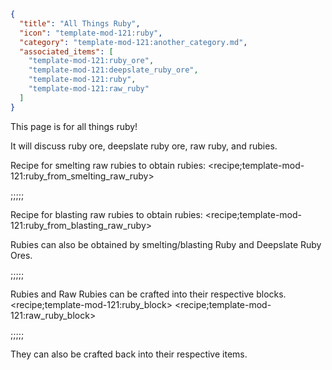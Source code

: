 ```json
{
  "title": "All Things Ruby",
  "icon": "template-mod-121:ruby",
  "category": "template-mod-121:another_category.md",
  "associated_items": [
    "template-mod-121:ruby_ore",
    "template-mod-121:deepslate_ruby_ore",
    "template-mod-121:ruby",
    "template-mod-121:raw_ruby"
  ]
}
```

This page is for all things ruby!

It will discuss ruby ore, deepslate ruby ore, raw ruby, and rubies.

Recipe for smelting raw rubies to obtain rubies:
<recipe;template-mod-121:ruby_from_smelting_raw_ruby>

;;;;;

Recipe for blasting raw rubies to obtain rubies:
<recipe;template-mod-121:ruby_from_blasting_raw_ruby>

Rubies can also be obtained by smelting/blasting Ruby and
Deepslate Ruby Ores.



;;;;;

Rubies and Raw Rubies can be crafted into their respective blocks.
<recipe;template-mod-121:ruby_block>
<recipe;template-mod-121:raw_ruby_block>



;;;;;

They can also be crafted back into their respective items.